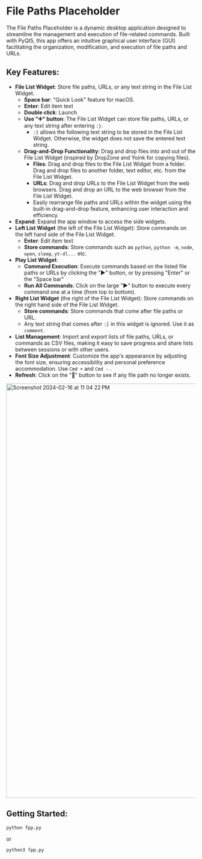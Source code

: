 # File Paths Placeholder
The File Paths Placeholder is a dynamic desktop application designed to streamline the management and execution of file-related commands. Built with PyQt5, this app offers an intuitive graphical user interface (GUI) facilitating the organization, modification, and execution of file paths and URLs.

## Key Features:
- **File List Widget**: Store file paths, URLs, or any text string in the File List Widget.
	- **Space bar**: "Quick Look" feature for macOS.
	- **Enter**: Edit item text
	- **Double click**: Launch
	- **Use "➕" button**: The File List Widget can store file paths, URLs, or any text string after entering `:}`.
		- `:}` allows the following text string to be stored in the File List Widget. Otherwise, the widget does not save the entered text string.
	- **Drag-and-Drop Functionality**: Drag and drop files into and out of the File List Widget (inspired by DropZone and Yoink for copying files).
		- **Files**: Drag and drop files to the File List Widget from a folder. Drag and drop files to another folder, text editor, etc. from the File List Widget.
		- **URLs**: Drag and drop URLs to the File List Widget from the web browsers. Drag and drop an URL to the web browser from the File List Widget.
		- Easily rearrange file paths and URLs within the widget using the built-in drag-and-drop feature, enhancing user interaction and efficiency.
- **Expand**: Expand the app window to access the side widgets.
- **Left List Widget** (the left of the File List Widget): Store commands on the left hand side of the File List Widget.
	- **Enter**: Edit item text
	- **Store commands**: Store commands such as `python`, `python -m`, `node`, `open`, `sleep`, `yt-dl...` etc.
- **Play List Widget**:
	- **Command Execution**: Execute commands based on the listed file paths or URLs by clicking the "▶" button, or by pressing "Enter" or the "Space bar"
	- **Run All Commands**: Click on the large "▶" button to execute every command one at a time (from top to bottom).
- **Right List Widget** (the right of the File List Widget): Store commands on the right hand side of the File List Widget.
	- **Store commands**: Store commands that come after file paths or URL.
	- Any text string that comes after `:}` in this widget is ignored. Use it as `comment`.
- **List Management**: Import and export lists of file paths, URLs, or commands as CSV files, making it easy to save progress and share lists between sessions or with other users.
- **Font Size Adjustment**: Customize the app's appearance by adjusting the font size, ensuring accessibility and personal preference accommodation. Use `Cmd +` and `Cmd -` .
- **Refresh**: Click on the "🔄" button to see if any file path no longer exists.

<img width="1102" alt="Screenshot 2024-02-16 at 11 04 22 PM" src="https://github.com/boradori/filepathsplaceholder/assets/6808478/119451c9-508a-4a10-81bf-381420f21d18">

## Getting Started:
```python
python fpp.py
```
or
```python
python3 fpp.py
```
